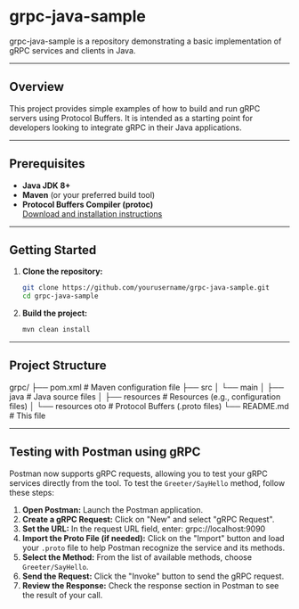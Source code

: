 # grpc-java-sample

grpc-java-sample is a repository demonstrating a basic implementation of gRPC services and clients in Java.

---

## Overview

This project provides simple examples of how to build and run gRPC servers using Protocol Buffers. It is intended as a starting point for developers looking to integrate gRPC in their Java applications.

---
## Prerequisites

- **Java JDK 8+**
- **Maven** (or your preferred build tool)
- **Protocol Buffers Compiler (protoc)**  
  [Download and installation instructions](https://developers.google.com/protocol-buffers)

---
## Getting Started

1. **Clone the repository:**
   ```bash
   git clone https://github.com/yourusername/grpc-java-sample.git
   cd grpc-java-sample
2. **Build the project:**
    ```bash
    mvn clean install

---
## Project Structure
grpc/
├── pom.xml                # Maven configuration file
├── src
│   └── main
│       ├── java         # Java source files
│       ├── resources    # Resources (e.g., configuration files)
│       └── resources   oto            # Protocol Buffers (.proto files)
└── README.md            # This file

---
## Testing with Postman using gRPC

Postman now supports gRPC requests, allowing you to test your gRPC services directly from the tool. To test the `Greeter/SayHello` method, follow these steps:

1. **Open Postman:** Launch the Postman application.
2. **Create a gRPC Request:** Click on "New" and select "gRPC Request".
3. **Set the URL:** In the request URL field, enter:
grpc://localhost:9090
4. **Import the Proto File (if needed):** Click on the "Import" button and load your `.proto` file to help Postman recognize the service and its methods.
5. **Select the Method:** From the list of available methods, choose `Greeter/SayHello`.
6. **Send the Request:** Click the "Invoke" button to send the gRPC request.
7. **Review the Response:** Check the response section in Postman to see the result of your call.
